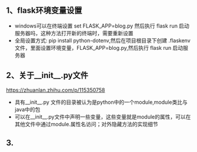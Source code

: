 ## 1、flask环境变量设置
- windows可以在终端设置 set FLASK_APP=blog.py
然后执行 flask run 启动服务器吗，这种方法打开新的终端时，需要重新设置
- 全局设置方式: pip install python-dotenv,然后在项目根目录下创建 .flaskenv 文件，里面设置环境变量，FLASK_APP=blog.py,然后执行 flask run 启动服务器

## 2、关于__init__.py文件
https://zhuanlan.zhihu.com/p/115350758
- 具有__init__.py 文件的目录被认为是python中的一个module,module类比与java中的包
- 可以在__init__.py文件中声明一些变量，这些变量就是module的属性，可以在其他文件中通过module.属性名访问；对外隐藏方法的实现细节

## 3.